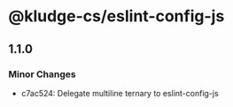 # @kludge-cs/eslint-config-js

## 1.1.0

### Minor Changes

- c7ac524: Delegate multiline ternary to eslint-config-js
